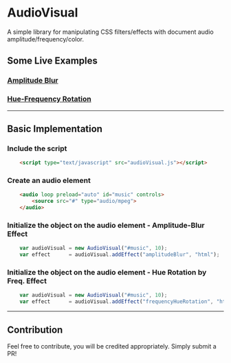 # AudioVisual
 A simple library for manipulating CSS filters/effects with document audio amplitude/frequency/color.

## Some Live Examples

### [Amplitude Blur](https://a3r0id.github.io/AudioVisual/example_amplitudeBlur.html)

### [Hue-Frequency Rotation](https://a3r0id.github.io/AudioVisual/example_frequencyHueRotation.html)

-----

## Basic Implementation

### Include the script
```html
    <script type="text/javascript" src="audioVisual.js"></script>
```

### Create an audio element
```html
    <audio loop preload="auto" id="music" controls>
        <source src="#" type="audio/mpeg">
    </audio>
```

### Initialize the object on the audio element - Amplitude-Blur Effect
```js
    var audioVisual = new AudioVisual("#music", 10);
    var effect      = audioVisual.addEffect("amplitudeBlur", "html");
```

### Initialize the object on the audio element - Hue Rotation by Freq. Effect
```js
    var audioVisual = new AudioVisual("#music", 10);
    var effect      = audioVisual.addEffect("frequencyHueRotation", "html");
```

-----

## Contribution

Feel free to contribute, you will be credited appropriately. Simply submit a PR!

